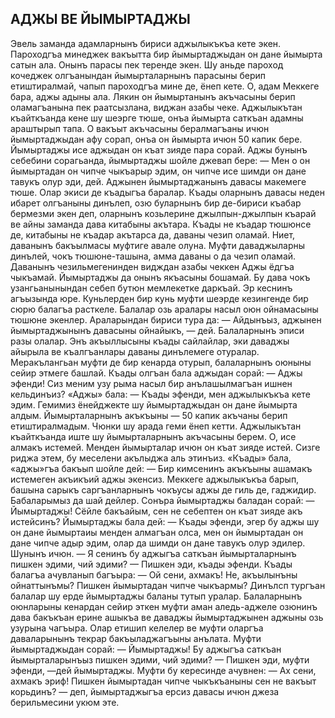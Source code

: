 ## АДЖЫ ВЕ ЙЫМЫРТАДЖЫ

Эвель заманда адамларнынъ бириси аджылыкъкъа кете экен. Пароходгъа минеджек вакъытта бир йымыртаджыдан он дане йымырта сатын ала. Онынъ парасы пек теренде экен. Шу аньде пароход кочеджек олгъанындан йымырталарнынъ парасыны берип етиштиралмай, чапып пароходгъа мине де, ёнеп кете.
О, адам Меккеге бара, аджы адыны ала. Лякин он йымыртанынъ акъчасыны берип оламагъанына пек раатсызлана, виджан азабы чеке.
Аджылыкътан къайткъанда кене шу шеэрге тюше, онъа йымырта саткъан адамны араштырып тапа. О вакъыт акъчасыны бералмагъаны ичюн йымыртаджыдан афу сорап, онъа он йымырта ичюн 50 капик бере.
Йымыртаджы исе аджыдан он къат зияде пара сорай. Аджы бунынъ себебини сорагьанда, йымыртаджы шойле джевап бере:
— Мен о он йымыртадан он чипче чыкъарыр эдим, он чипче исе шимди он дане тавукъ олур эди, дей.
Аджынен йымыртаджанынъ давасы макемеге тюше. Олар экиси де къадыгъа баралар.
Къады оларнынъ давасы неден ибарет олгъаныны динълеп, озю буларнынъ бир де-бириси къабар бермезми экен деп, оларнынъ козьлерине джылпын-джылпын къарай ве айны заманда дава китабыны акътара. Къады не къадар тюшюнсе де, китабыны не къадар акътарса да, даваны чезип оламай.
Ниет, даванынъ бакъылмасы муфтиге авале олуна. Муфти даваджыларны динълей, чокъ тюшюне-ташына, амма даваны о да чезип оламай.
Даванынъ чезильмегенинден видждан азабы чеккен Аджы ёдгъа чыкъамай. Йымыртаджы да онынъ якъасыны бошамай. Бу дава чокъ узангьанынындан себеп бутюн мемлекетке даркъай. Эр кеснинъ агъызында юре.
Куньлерден бир кунь муфти шеэрде кезингенде бир сюрю балагъа расткеле. Балалар озь аралары насыл оюн ойнамасыны тюшюне экенлер. Араларындан бириси тура да:
— Айдынъыз, аджынен йымыртаджынынъ давасыны ойнайыкъ, — дей.
Балаларнынъ эписи разы олалар. Энъ акъыллысыны къады сайлайлар, эки даваджы айырыла ве къалгъанлары даваны динълемеге отуралар. Меракълангьан муфти де бир кенарда отурып, балаларнынъ оюныны сейир этмеге башлай.
Къады олгъан бала аджыдан сорай:
— Аджы эфенди! Сиз меним узу рыма насыл бир анълашылмагъан ишнен кельдинъиз?
«Аджы» бала:
— Къады эфенди, мен аджылыкъкъа кете эдим. Гемимиз ёнейджекте шу йымыртаджыдан он дане йымырта алдым. Йымырталарнынъ акъкъыны — 50 капик акъчаны берип етиштиралмадым. Чюнки шу арада геми ёнеп кетти. Аджылыкътан къайткъанда иште шу йымырталарнынъ акъчасыны берем. О, исе алмакъ истемей. Менден йымырталар ичюн он къат зияде истей. Сизге риджа этем, бу меселени акълыджа аль этинъиз.
«Къады» бала, «аджы»гъа бакъып шойле дей:
— Бир кимсенинъ акъкъыны ашамакъ истемеген акъикъий аджы экенсиз. Меккеге аджылыкъкъа барып, башына сарыкъ саргъанларнынъ чокъусы аджы де гиль де, гаджидир. Бабаларымыз да шай дейлер.
Сонъра йымыртаджы баладан сорай:
— Йымыртаджы! Сёйле бакъайым, сен не себептен он къат зияде акъ истейсинъ?
Йымыртаджы бала дей: — Къады эфенди, эгер бу аджы шу он дане йымыртаиы менден алмагъан олса, мен он йымыртадан он дане чипче адыр эдим, олар да шимди он дане тавукъ олур эдилер. Шунынъ ичюн.
— Я сенинъ бу аджыгъа саткъан йымырталарнынъ пишкен эдими, чий эдими?
— Пишкен эди, къады эфенди.
Къады балагъа ачувланып багъыра:
— Ой сени, ахмакъ! Не, акъылынъны ойнаттынъмы? Пишкен йымыртадан чипче чыкъармы?
Динълсп тургъан балалар шу ерде йымыртаджы баланы тутып уралар.
Балаларнынъ оюнларыны кенардан сейир эткен муфти аман аледь-аджеле озюнинъ дава бакъкъан ерине ашыкъа ве даваджы йымыртаджынен аджыны озь узурына чагъыра. Олар етишип келелер ве муфти оларгъа даваларынынъ текрар бакъыладжагъыны анълата.
Муфти йымыртаджыдан сорай:
— Йымыртаджы! Бу аджыгъа саткъан йымырталарынъыз пишкен эдими, чий эдими?
— Пишкен эди, муфти эфенди, —дей йымыртаджы.
Муфти бу кересинде ачувнен:
— Ах сени, ахмакъ эриф! Пишкен йымыртадан чипче чыкъкъаныны сен не вакъыт корьдинъ? — деп, йымыртаджыгъа ерсиз давасы ичюн джеза берильмесини укюм эте.
